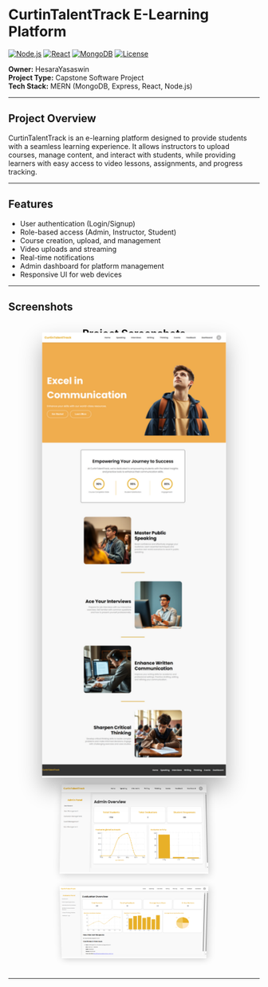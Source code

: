 # CurtinTalentTrack E-Learning Platform

[![Node.js](https://img.shields.io/badge/Node.js-v18-green)](https://nodejs.org/)
[![React](https://img.shields.io/badge/React-v18-blue)](https://reactjs.org/)
[![MongoDB](https://img.shields.io/badge/MongoDB-v6.0-brightgreen)](https://www.mongodb.com/)
[![License](https://img.shields.io/badge/License-MIT-yellow)](LICENSE)

**Owner:** HesaraYasaswin  
**Project Type:** Capstone Software Project  
**Tech Stack:** MERN (MongoDB, Express, React, Node.js)  

---

## Project Overview
CurtinTalentTrack is an e-learning platform designed to provide students with a seamless learning experience. It allows instructors to upload courses, manage content, and interact with students, while providing learners with easy access to video lessons, assignments, and progress tracking.

---

## Features
- User authentication (Login/Signup)
- Role-based access (Admin, Instructor, Student)
- Course creation, upload, and management
- Video uploads and streaming
- Real-time notifications
- Admin dashboard for platform management
- Responsive UI for web devices

---

## Screenshots
<h2 align="center">Project Screenshots</h2>

<div style="display: flex; flex-direction: column; align-items: center; gap: 30px; perspective: 1000px; transform-style: preserve-3d;">

  <!-- Dashboard Image (highlighted first) -->
  <div style="transform: translateZ(50px); box-shadow: 0 20px 40px rgba(0,0,0,0.3);">
    <img src="screenshots/Dashboard.png" alt="Dashboard" width="350">
  </div>

  <!-- Admin Dashboard Image -->
  <div style="transform: rotateX(10deg) translateZ(-20px); box-shadow: 2px 2px 15px rgba(0,0,0,0.2);">
    <img src="screenshots/Admin Dashboard.png" alt="Admin Dashboard" width="300">
  </div>

  <!-- Evaluator Dashboard Image -->
  <div style="transform: rotateX(-10deg) translateZ(-20px); box-shadow: 2px 2px 15px rgba(0,0,0,0.2);">
    <img src="screenshots/Evaluator Dashboard.png" alt="Evaluator Dashboard" width="300">
  </div>

</div>





---


